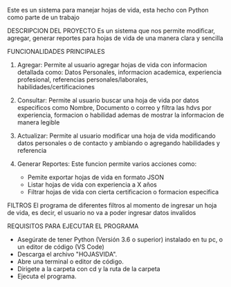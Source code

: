 Este es un sistema para manejar hojas de vida, esta hecho con Python como parte de un trabajo

DESCRIPCION DEL PROYECTO
    Es un sistema que nos permite modificar, agregar, generar reportes para hojas de vida de una manera clara y sencilla

FUNCIONALIDADES PRINCIPALES
1. Agregar:
    Permite al usuario agregar hojas de vida con informacion detallada como: Datos Personales, informacion academica, experiencia profesional, referencias personales/laborales, habilidades/certificaciones


2. Consultar:
    Permite al usuario buscar una hoja de vida por datos especificos como Nombre, Documento o correo y filtra las hdvs por experiencia, formacion o habilidad ademas de mostrar la informacion de manera legible

3. Actualizar:
    Permite al usuario modificar una hoja de vida modificando datos personales o de contacto y ambiando o agregando habilidades y referencia
4. Generar Reportes:
    Este funcion permite varios acciones como:
    - Pemite exportar hojas de vida en formato JSON
    - Listar hojas de vida  con experiencia a X años
    - Filtrar hojas de vida con cierta certificacion o formacion especifica

FILTROS
El programa de diferentes filtros al momento de ingresar un hoja de vida, es decir, el usuario no va a poder ingresar datos invalidos

REQUISITOS PARA EJECUTAR EL PROGRAMA

- Asegúrate de tener Python (Versión 3.6 o superior) instalado en tu pc, o un editor de código (VS Code)
- Descarga el archivo "HOJASVIDA".
- Abre una terminal o editor de código.
- Dirigete a la carpeta con cd y la ruta de la carpeta
- Ejecuta el programa.